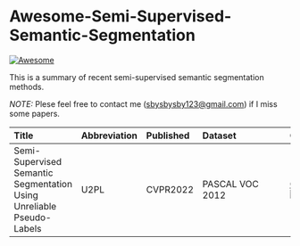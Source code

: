 # Awesome-Semi-Supervised-Semantic-Segmentation 

[![Awesome](https://cdn.rawgit.com/sindresorhus/awesome/d7305f38d29fed78fa85652e3a63e154dd8e8829/media/badge.svg)](https://github.com/sindresorhus/awesome)

This is a summary of recent semi-supervised semantic segmentation methods. 

*NOTE:*  Plese feel free to contact me (sbysbysby123@gmail.com) if I miss some papers.


| Title| Abbreviation| Published | Dataset&emsp;&emsp;&emsp;&emsp;&emsp;| CODE&emsp;&emsp;&emsp;&emsp; | PDF             |
| :---------| :------------------------------| :---------------------- | :-------------------------------------------------------------------------| :-------------------- |  :--------------- |  
|Semi-Supervised Semantic Segmentation Using Unreliable Pseudo-Labels |U2PL  |CVPR2022 |PASCAL VOC 2012  | [Code](https://github.com/Haochen-Wang409/U2PL)![Github stars](https://img.shields.io/github/stars/sniklaus/sepconv-slomo)| [Paper](https://arxiv.org/pdf/2203.03884.pdf)|

